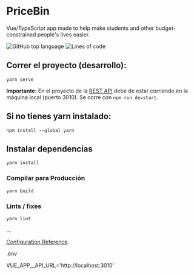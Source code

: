 # PriceBin
Vue/TypeScript app made to help make students and other budget-constrained people's lives easier.

![GitHub top language](https://img.shields.io/github/languages/top/panasweb/pricebin)
![Lines of code](https://tokei.rs/b1/github/panasweb/pricebin?category=code)

## Correr el proyecto (desarrollo):
```
yarn serve
```

**Importante:**
En el proyecto de la [REST API](https://github.com/panasweb/pricebin-api) debe de estar corriendo en la máquina local (puerto 3010).
Se corre con `npm run devstart`.

## Si no tienes yarn instalado:
```
npm install --global yarn
```

## Instalar dependencias
```
yarn install
```

### Compilar para Producción
```
yarn build
```

### Lints / fixes
```
yarn lint
```
...

[Configuration Reference](https://cli.vuejs.org/config/).



.env    

VUE_APP__API_URL='http://localhost:3010'

